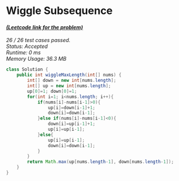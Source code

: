 # **Wiggle Subsequence**

#### [_(Leetcode link for the problem)_](https://leetcode.com/problems/wiggle-subsequence/)

_26 / 26 test cases passed.  
Status: Accepted  
Runtime: 0 ms  
Memory Usage: 36.3 MB_

```java
class Solution {
    public int wiggleMaxLength(int[] nums) {
        int[] down = new int[nums.length];
        int[] up = new int[nums.length];
        up[0]=1; down[0]=1;
        for(int i=1; i<nums.length; i++){
            if(nums[i]-nums[i-1]>0){
                up[i]=down[i-1]+1; 
                down[i]=down[i-1];
            }else if(nums[i]-nums[i-1]<0){
                down[i]=up[i-1]+1;
                up[i]=up[i-1];
            }else{
                up[i]=up[i-1];
                down[i]=down[i-1];
            }
        }
        return Math.max(up[nums.length-1], down[nums.length-1]);
    }
}
```
